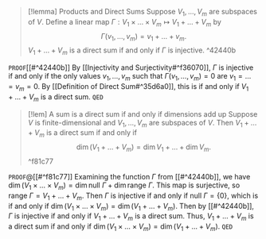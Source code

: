 > [!lemma] Products and Direct Sums
> Suppose $V_{1},\dots,V_{m}$ are subspaces of $V$. Define a linear map $\Gamma : V_{1} \times \dots \times V_{m} \mapsto V_{1} + \dots + V_{m}$ by $$\Gamma (v_{1},\dots,v_{m}) = v_{1} + \dots + v_{m}.$$ $V_{1} + \dots + V_{m}$ is a direct sum if and only if $\Gamma$ is injective. ^42440b

`PROOF`[[#^42440b]]
By [[Injectivity and Surjectivity#^f36070]], $\Gamma$ is injective if and only if the only values $v_{1},\dots,v_{m}$ such that $\Gamma(v_{1},\dots,v_{m}) = 0$ are $v_{1}=\dots=v_{m}=0$. By [[Definition of Direct Sum#^35d6a0]], this is if and only if $V_{1} + \dots + V_{m}$ is a direct sum.
`QED`
> [!lem] A sum is a direct sum if and only if dimensions add up
> Suppose $V$ is finite-dimensional and $V_{1},\dots,V_{m}$ are subspaces of $V$. Then $V_{1} + \dots + V_{m}$ is a direct sum if and only if $$\dim(V_{1} + \dots + V_{m}) = \dim V_{1} + \dots + \dim V_{m}.$$ ^f81c77

`PROOF`@[[#^f81c77]]
Examining the function $\Gamma$ from [[#^42440b]], we have $\dim (V_{1} \times \dots \times V_{m}) = \dim \text{null } \Gamma + \dim \text{range } \Gamma$. This map is surjective, so $\text{range } \Gamma = V_{1} + \dots + V_{m}$. Then $\Gamma$ is injective if and only if $\text{null } \Gamma = \{0\}$, which is if and only if $\dim(V_{1} \times \dots \times V_{m}) = \dim (V_{1} + \dots + V_{m})$. Then by [[#^42440b]], $\Gamma$ is injective if and only if $V_{1} + \dots + V_{m}$ is a direct sum. Thus, $V_{1} + \dots + V_{m}$ is a direct sum if and only if $\dim(V_{1} \times \dots \times V_{m}) = \dim(V_{1} + \dots + V_{m})$.
`QED`